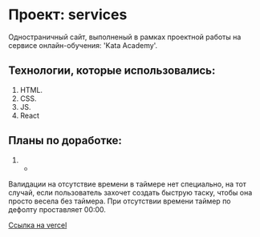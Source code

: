 # Проект: services

Одностраничный сайт, выполненый в рамках проектной работы на сервисе онлайн-обучения: 'Kata Academy'.

## Технологии, которые использовались:

1. HTML.
2. CSS.
3. JS.
4. React

## Планы по доработке:

1. -

Валидации на отсутствие времени в таймере нет специально, на тот случай, если пользователь захочет создать быструю таску, чтобы она просто весела без таймера. При отсутствии времени таймер по дефолту проставляет 00:00.

[Ссылка на vercel](https://my-app-chi-ruby.vercel.app/)
